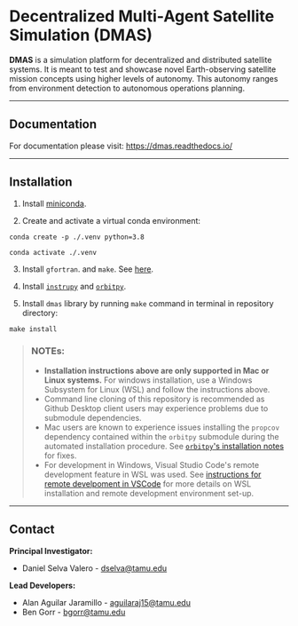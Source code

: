 # Decentralized Multi-Agent Satellite Simulation (DMAS) 

**DMAS** is a simulation platform for decentralized and distributed satellite systems.
It is meant to test and showcase novel Earth-observing satellite mission concepts using higher levels of autonomy. This autonomy ranges from environment detection to autonomous operations planning.

---
## Documentation
For documentation please visit: https://dmas.readthedocs.io/

---
## Installation 

1. Install [miniconda](https://docs.conda.io/en/latest/miniconda.html).

2. Create and activate a virtual conda environment:

```
conda create -p ./.venv python=3.8

conda activate ./.venv
```
3. Install `gfortran`. and `make`. See [here](https://fortran-lang.org/learn/os_setup/install_gfortran).

4. Install [`instrupy`](https://github.com/EarthObservationSimulator/instrupy) and [`orbitpy`](https://github.com/EarthObservationSimulator/orbitpy).

4. Install `dmas` library by running `make` command in terminal in repository directory:
```
make install
```
> ### NOTEs: 
> - **Installation instructions above are only supported in Mac or Linux systems.** For windows installation, use a Windows Subsystem for Linux (WSL) and follow the instructions above.
> - Command line cloning of this repository is recommended as Github Desktop client users may experience problems due to submodule dependencies.
> - Mac users are known to experience issues installing the `propcov` dependency contained within the `orbitpy` submodule during the automated installation procedure. See [`orbitpy`'s installation notes](https://github.com/EarthObservationSimulator/orbitpy/tree/master/propcov) for fixes.
> - For development in Windows, Visual Studio Code's remote development feature in WSL was used. See [instructions for remote develpoment in VSCode](https://code.visualstudio.com/docs/remote/wsl-tutorial) for more details on WSL installation and remote development environment set-up.

---
## Contact 
**Principal Investigator:** 
- Daniel Selva Valero - <dselva@tamu.edu>

**Lead Developers:** 
- Alan Aguilar Jaramillo - <aguilaraj15@tamu.edu>
- Ben Gorr - <bgorr@tamu.edu>

